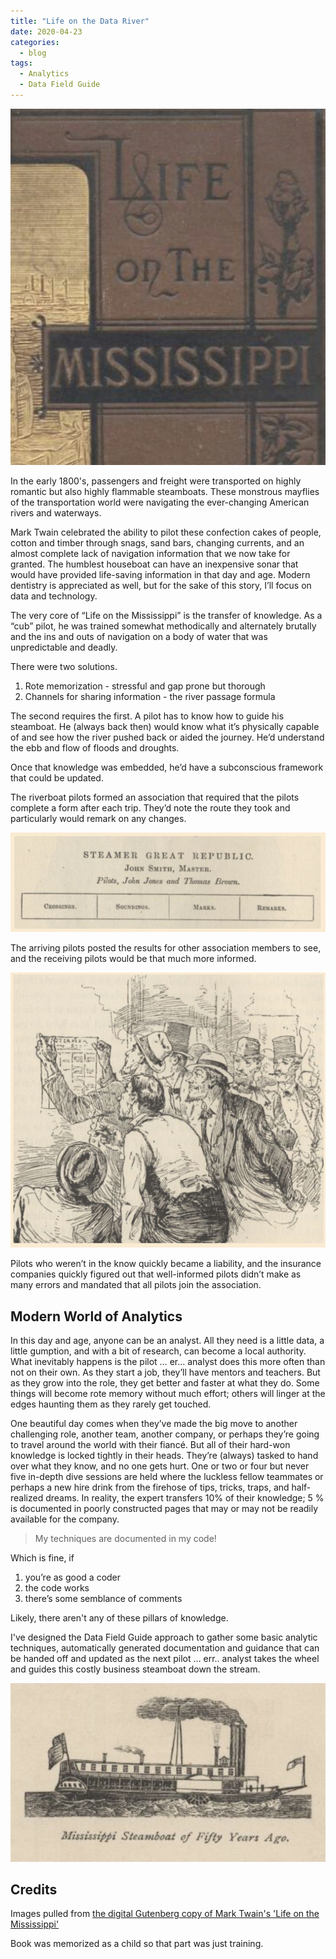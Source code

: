 ```yaml
---
title: "Life on the Data River"
date: 2020-04-23
categories:
  - blog
tags:
  - Analytics
  - Data Field Guide
---
```


![Life on the Mississippi Bookplate](/assets/images/life-on-the-mississippi.jpeg "Bookplate")

In the early 1800's, passengers and freight were transported on highly romantic but also highly flammable steamboats.  These monstrous mayflies of the transportation world were navigating the ever-changing American rivers and waterways.  

Mark Twain celebrated the ability to pilot these confection cakes of people, cotton and timber through snags, sand bars, changing currents, and an almost complete lack of navigation information that we now take for granted.  The humblest houseboat can have an inexpensive sonar that would have provided life-saving information in that day and age. Modern dentistry is appreciated as well, but for the sake of this story, I’ll focus on data and technology.

The very core of “Life on the Mississippi” is the transfer of knowledge.  As a “cub” pilot, he was trained somewhat methodically and alternately brutally and the ins and outs of navigation on a body of water that was unpredictable and deadly. 

There were two solutions. 

1. Rote memorization - stressful and gap prone but thorough
2. Channels for sharing information - the river passage formula

The second requires the first.  A pilot has to know how to guide his steamboat.  He (always back then) would know what it’s physically capable of and see how the river pushed back or aided the journey.  He’d understand the ebb and flow of floods and droughts.  

Once that knowledge was embedded, he’d have a subconscious framework that could be updated.  

The riverboat pilots formed an association that required that the pilots complete a form after each trip.  They’d note the route they took and particularly would remark on any changes.  

![Pilot Form][image-1]

The arriving pilots posted the results for other association members to see, and the receiving pilots would be that much more informed.

![Form Review][image-2]

Pilots who weren’t in the know quickly became a liability, and the insurance companies quickly figured out that well-informed pilots didn’t make as many errors and mandated that all pilots join the association. 

## Modern World of Analytics

In this day and age, anyone can be an analyst.  All they need is a little data, a little gumption, and with a bit of research, can become a local authority.  What inevitably happens is the pilot … er… analyst does this more often than not on their own.  As they start a job, they’ll have mentors and teachers.  But as they grow into the role, they get better and faster at what they do.  Some things will become rote memory without much effort; others will linger at the edges haunting them as they rarely get touched.  

One beautiful day comes when they’ve made the big move to another challenging role, another team, another company, or perhaps they’re going to travel around the world with their fiancé.  But all of their hard-won knowledge is locked tightly in their heads.  They’re (always) tasked to hand over what they know, and no one gets hurt.  One or two or four but never five in-depth dive sessions are held where the luckless fellow teammates or perhaps a new hire drink from the firehose of tips, tricks, traps, and half-realized dreams.  In reality, the expert transfers 10% of their knowledge; 5 % is documented in poorly constructed pages that may or may not be readily available for the company. 

> My techniques are documented in my code!

Which is fine, if

1.  you’re as good a coder
2. the code works
3. there’s some semblance of comments 

Likely, there aren't any of these pillars of knowledge.  

I've designed the  Data Field Guide approach to gather some basic analytic techniques, automatically generated documentation and guidance that can be handed off and updated as the next pilot … err.. analyst takes the wheel and guides this costly business steamboat down the stream.  

![Steamboat][image-3]


[image-1]:	/assets/images/Pilot_form.png
[image-2]:	/assets/images/posting_forms.png
[image-3]:	/assets/images/Steamboat.png

## Credits 

Images pulled from [the digital
Gutenberg copy of Mark Twain's 'Life on the Mississippi'](https://www.gutenberg.org/files/245/245-h/245-h.htm)

Book was memorized as a child so that part was just training.
